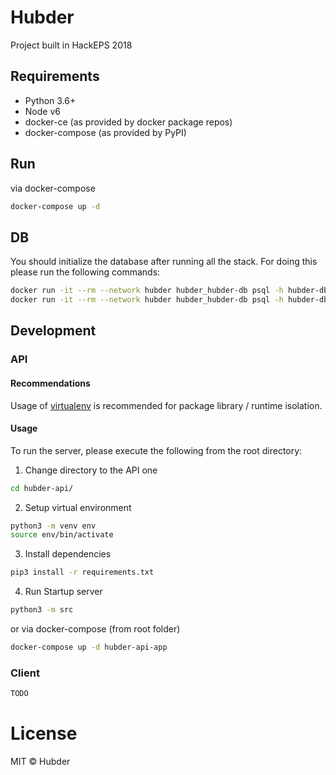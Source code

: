 # Hubder

Project built in HackEPS 2018

## Requirements

- Python 3.6+
- Node v6
- docker-ce (as provided by docker package repos)
- docker-compose (as provided by PyPI)

## Run

via docker-compose

```bash
docker-compose up -d
```

## DB

You should initialize the database after running all the stack. For doing this please run the following commands:

```bash
docker run -it --rm --network hubder hubder_hubder-db psql -h hubder-db -U postgres postgres -f /tmp/create_api_ddl_base.sql
docker run -it --rm --network hubder hubder_hubder-db psql -h hubder-db -U   hubder   hubder -f /tmp/create_api_ddl_hubder.sql
```

## Development

### API

#### Recommendations

Usage of [virtualenv](https://realpython.com/blog/python/python-virtual-environments-a-primer/) is recommended for package library / runtime isolation.

#### Usage

To run the server, please execute the following from the root directory:

1. Change directory to the API one

```bash
cd hubder-api/
```

2. Setup virtual environment

```bash
python3 -m venv env
source env/bin/activate
```

3. Install dependencies

```bash
pip3 install -r requirements.txt
```

4. Run Startup server
    
```bash
python3 -m src
```

or via docker-compose (from root folder)

```bash
docker-compose up -d hubder-api-app
```

### Client

```bash
TODO
```

# License

MIT © Hubder